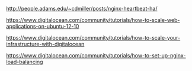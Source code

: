 http://people.adams.edu/~cdmiller/posts/nginx-heartbeat-ha/

https://www.digitalocean.com/community/tutorials/how-to-scale-web-applications-on-ubuntu-12-10
 
https://www.digitalocean.com/community/tutorials/how-to-scale-your-infrastructure-with-digitalocean


https://www.digitalocean.com/community/tutorials/how-to-set-up-nginx-load-balancing
